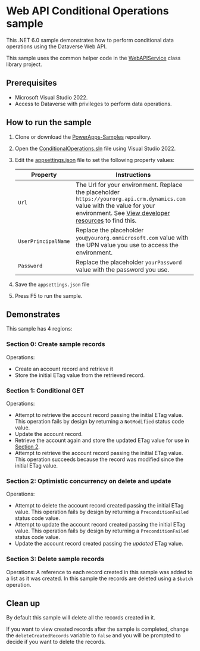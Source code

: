 # Web API Conditional Operations sample

This .NET 6.0 sample demonstrates how to perform conditional data operations using the Dataverse Web API.

This sample uses the common helper code in the [WebAPIService](../WebAPIService) class library project.

## Prerequisites

- Microsoft Visual Studio 2022.
- Access to Dataverse with privileges to perform data operations.

## How to run the sample

1. Clone or download the [PowerApps-Samples](../../../../../PowerApps-Samples) repository.
1. Open the [ConditionalOperations.sln](ConditionalOperations.sln) file using Visual Studio 2022.
1. Edit the [appsettings.json](../appsettings.json) file to set the following property values:

   |Property|Instructions  |
   |---------|---------|
   |`Url`|The Url for your environment. Replace the placeholder `https://yourorg.api.crm.dynamics.com` value with the value for your environment. See [View developer resources](https://docs.microsoft.com/en-us/power-apps/developer/data-platform/view-download-developer-resources) to find this. |
   |`UserPrincipalName`|Replace the placeholder `you@yourorg.onmicrosoft.com` value with the UPN value you use to access the environment.|
   |`Password`|Replace the placeholder `yourPassword` value with the password you use.|

1. Save the `appsettings.json` file
1. Press F5 to run the sample.

## Demonstrates

This sample has 4 regions:

### Section 0: Create sample records

Operations:

- Create an account record and retrieve it
- Store the initial ETag value from the retrieved record.

### Section 1: Conditional GET

Operations:

- Attempt to retrieve the account record passing the initial ETag value. This operation fails by design by returning a `NotModified` status code value.
- Update the account record.
- Retrieve the account again and store the updated ETag value for use in [Section 2](#section-2-optimistic-concurrency-on-delete-and-update).
- Attempt to retrieve the account record passing the initial ETag value. This operation succeeds because the record was modified since the initial ETag value.

### Section 2: Optimistic concurrency on delete and update

Operations:

- Attempt to delete the account record created passing the initial ETag value. This operation fails by design by returning a `PreconditionFailed` status code value.
- Attempt to update the account record created passing the initial ETag value. This operation fails by design by returning a `PreconditionFailed` status code value.
- Update the account record created passing the *updated* ETag value. 

### Section 3: Delete sample records

Operations: A reference to each record created in this sample was added to a list as it was created. In this sample the records are deleted using a `$batch` operation.

## Clean up

By default this sample will delete all the records created in it.

If you want to view created records after the sample is completed, change the `deleteCreatedRecords` variable to `false` and you will be prompted to decide if you want to delete the records.